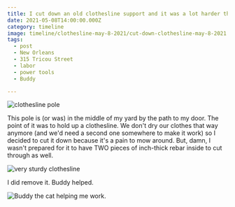 ```yaml
---
title: I cut down an old clothesline support and it was a lot harder than I thought it would be.
date: 2021-05-08T14:00:00.000Z
category: timeline
image: timeline/clothesline-may-8-2021/cut-down-clothesline-may-8-2021.jpg
tags:
  - post 
  - New Orleans
  - 315 Tricou Street
  - labor
  - power tools
  - Buddy

---
```


![clothesline pole](/static/img/timeline/clothesline-may-8-2021/can-on-clothesline-pole-may-8-2021.jpg "very sturdy clothesline pole")

This pole is (or was) in the middle of my yard by the path to my door. The point of it was to hold up a clothesline. We don't dry our clothes that way anymore (and we'd need a second one somewhere to make it work) so I decided to cut it down because it's a pain to mow around. But, damn, I wasn't prepared for it to have TWO pieces of inch-thick rebar inside to cut through as well.

![very sturdy clothesline](/static/img/timeline/clothesline-may-8-2021/cut-down-clothesline-may-8-2021.jpg "very sturdy clothesline")

I did remove it. Buddy helped.

![Buddy the cat helping me work.](/static/img/buddy/buddy-helping-may-8-2021.jpg "Buddy the cat helping me work.")